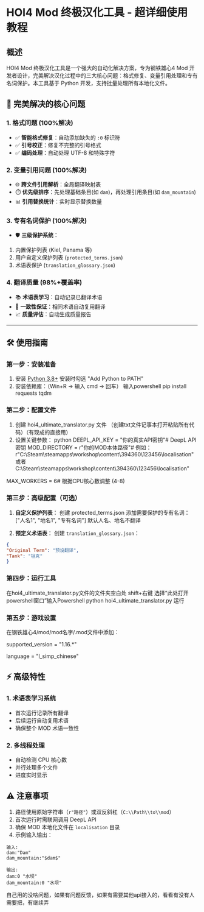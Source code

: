 # HOI4 Mod 终极汉化工具 - 超详细使用教程

## 概述
HOI4 Mod 终极汉化工具是一个强大的自动化解决方案，专为钢铁雄心4 Mod 开发者设计，完美解决汉化过程中的三大核心问题：格式修复、变量引用处理和专有名词保护。本工具基于 Python 开发，支持批量处理所有本地化文件。

## 🌟 完美解决的核心问题

### 1. 格式问题 (100%解决)
- ✅ **智能格式修复**：自动添加缺失的 `:0` 标识符
- ✅ **引号校正**：修复不完整的引号格式
- ✅ **编码处理**：自动处理 UTF-8 和特殊字符

### 2. 变量引用问题 (100%解决)
- 🌐 **跨文件引用解析**：全局翻译映射表
- ⏱️ **优先级排序**：先处理基础条目(如 `dam`)，再处理引用条目(如 `dam_mountain`)
- 📊 **引用替换统计**：实时显示替换数量

### 3. 专有名词保护 (100%解决)
- 🛡️ **三级保护系统**：
1. 内置保护列表 (Kiel, Panama 等)
2. 用户自定义保护列表 (`protected_terms.json`)
3. 术语表保护 (`translation_glossary.json`)

### 4. 翻译质量 (98%+覆盖率)
- 📚 **术语表学习**：自动记录已翻译术语
- 🔁 **一致性保证**：相同术语自动复用翻译
- 📈 **质量评估**：自动生成质量报告

---

## 🛠️ 使用指南

### 第一步：安装准备
1. 安装 [Python 3.8+](https://www.python.org/downloads/) 安装时勾选 "Add Python to PATH"
2. 安装依赖库：（Win+R → 输入 cmd → 回车）
  输入powershell pip install requests tqdm

### 第二步：配置文件
1. 创建 hoi4_ultimate_translator.py 文件 （创建txt文件记事本打开粘贴所有代码）（有现成的直接用）
2. 设置关键参数：
  python DEEPL_API_KEY = "你的真实API密钥"# DeepL API 密钥
  MOD_DIRECTORY = r"你的MOD本体路径"# 
   例如：r"C:\Steam\steamapps\workshop\content\394360\123456\localisation"
   或者C:\\Steam\\steamapps\\workshop\\content\\394360\\123456\\localisation"

MAX_WORKERS = 6# 根据CPU核心数调整 (4-8)


### 第三步：高级配置（可选）
1. **自定义保护列表**：
  创建 protected_terms.json
  添加需要保护的专有名词：
["人名1", "地名1", "专有名词"] 默认人名、地名不翻译

2. **预定义术语表**：
  创建 `translation_glossary.json`：
```json
{
"Original Term": "预设翻译",
"Tank": "坦克"
}
```

### 第四步：运行工具
  在hoi4_ultimate_translator.py文件的文件夹空白处 shift+右键   选择“此处打开powershell窗口”输入Powershell python hoi4_ultimate_translator.py  运行

### 第五步：游戏设置
  在钢铁雄心4/mod/mod名字/.mod文件中添加：
   
   supported_version = "1.16.*"
   
   language = "l_simp_chinese"


## ⚡ 高级特性

### 1. 术语表学习系统
- 首次运行记录所有翻译
- 后续运行自动复用术语
- 确保整个 MOD 术语一致性

### 2. 多线程处理
- 自动检测 CPU 核心数
- 并行处理多个文件
- 进度实时显示



## ⚠️ 注意事项
1. 路径使用原始字符串（`r"路径"`）或双反斜杠（`C:\\Path\\to\\mod`）
2. 首次运行时需联网调用 DeepL API
3. 确保 MOD 本地化文件在 `localisation` 目录
4. 示例输入输出：
```
输入:
dam:"Dam"
dam_mountain:"$dam$"

输出:
dam:0 "水坝"
dam_mountain:0 "水坝"
```
自己用的没啥问题，如果有问题反馈，如果有需要其他api接入的，看看有没有人需要把，有继续弄






